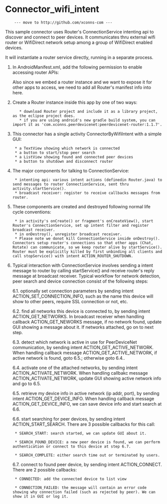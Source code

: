 Connector_wifi_intent
=====================

        --- move to http://github.com/xconns-com ---

This sample connector uses Router's ConnectionService intenting api to discover and connect to peer devices. It communicates thru external wifi router or WifiDirect network setup among a group of WifiDirect enabled devices.

It will instantiate a router service directly, running in a separate process. 

1. In AndroidManifest.xml, add the following permission to enable accessing router APIs:

      <uses-permission android:name="com.xconns.peerdevicenet.permission.REMOTE_MESSAGING" />

	Also since we embed a router instance and we want to expose it for other apps to access, we need to add all Router's manifest info into here.

2. Create a Router instance inside this app by one of two ways:

          * download Router project and include it as a library project, as the eclipse project does.
          * if you are using android's new gradle build system, you can import it as 'com.xconns.peerdevicenet:peerdevicenet-router:1.1.7'.

3. This connector has a single activity ConnectorByWifiIntent with a simple GUI:

		* a TextView showing which network is connected
		* a button to start/stop peer search
		* a ListView showing found and connected peer devices
		* a button to shutdown and disconnect router

4. The major components for talking to ConnectionService:
	
		* intenting api: various intent actions (definedin Router.java) to send messages to router ConnectionService, sent thru activity.startService().
		* broadcast receiver: register to receive callbacks messages from router.

5. These components are created and destroyed following normal life cycle conventions:

		* in activity's onCreate() or fragment's onCreateView(), start Router's ConnectionService, set up intent filter and register broadcast receiver.
		* in onDestroy(), unregister broadcast receiver.
		* Please note we donot kill ConnectionService inside onDestroy(). Connectors setup router's connections so that other apps (Chat, Rotate) can communicate, so we keep router alive by startService(). Router must be explicitly killed by first unbinding all clients and call stopService() with intent ACTION_ROUTER_SHUTDOWN.

6. Typical interaction with ConnectionService involves sending a intent message to router by calling startService() and receive router's reply message at broadcast receiver. Typical workflow for network detection, peer search and device connection consist of the following steps:

	6.1. optionally set connection parameters by sending intent ACTION_SET_CONNECTION_INFO, such as the name this device will show to other peers, require SSL connection or not, etc.

	6.2. find all networks this device is connected to, by sending intent ACTION_GET_NETWORKS. In broadcast receiver when handling callback ACTION_GET_NEWORKS message, if no network found, update GUI showing a message about it. If networks attached, go on to next step.

	6.3. detect which network is active in use for PeerDeviceNet communication, by sending intent ACTION_GET_ACTIVE_NETWORK. When handling callback message ACTION_GET_ACTIVE_NETWORK, if active network is found, goto 6.5.; otherwise goto 6.4..

	6.4. activate one of the attached networks, by sending intent ACTION_ACTIVATE_NETWORK. When handling callbakc message ACTION_ACTIVATE_NETWORK, update GUI showing active network info and go to 6.5.

	6.5. retrieve my device info in active network (ip addr, port), by sending intent ACTION_GET_DEVICE_INFO. When handling callback message ACTION_GET_DEVICE_INFO, we can save device info and start search at 6.6.

	6.6. start searching for peer devices, by sending intent ACTION_START_SEARCH. There are 3 possible callbacks for this call:

		* SEARCH_START: search started, we can update GUI about it.

		* SEARCH_FOUND_DEVICE: a new peer device is found, we can perform authentication or connect to this device at step 6.7.

		* SEARCH_COMPLETE: either search time out or terminated by users.

	6.7. connect to found peer device, by sending intent ACTION_CONNECT. There are 2 possible callbacks:

		* CONNECTED: add the connected device to list view
		
		* CONNECTION_FAILED: the message will contain an error code showing why connection failed (such as rejected by peer). We can show it in GUI or log it.


